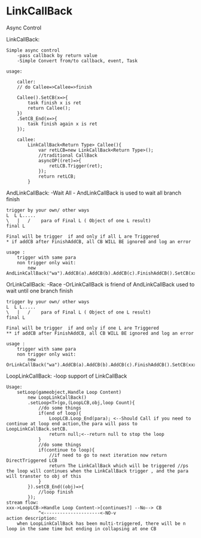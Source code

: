 # LinkCallBack

Async Control

LinkCallBack:

	Simple async control
		-pass callback by return value
		-Simple Convert from/to callback, event, Task

	usage:

		caller:
		// do Callee=>Callee=>finish

		Callee().SetCB(x=>{
			task finish x is ret
			return Callee();
		})
		.SetCB_End(x=>{
			task finish again x is ret
		});

		callee:
			LinkCallBack<Return Type> Callee(){
				var retLCB=new LinkCallBack<Return Type>();
				//traditional CallBack
				asyncOP((ret)=>{
					retLCB.Trigger(ret);
				});
				return retLCB;
			}

AndLinkCallBack:
	-Wait All
	- AndLinkCallBack is used to  wait all branch finish
	
	trigger by your own/ other ways
	L  L L.....
	\	|	/	 para of Final L ( Object of one L result)
	final L

	Final will be trigger  if and only if all L are Triggered
	* if addCB after FinishAddCB, all CB WILL BE ignored and log an error

	usage :
		trigger with same para
		non trigger only wait:
			new AndLinkCallBack("wa").AddCB(a).AddCB(b).AddCB(c).FinishAddCB().SetCB(xxxx)

OrLinkCallBack:
	-Race
	-OrLinkCallBack is friend of AndLinkCallBack used to  wait until one branch finish
	
	trigger by your own/ other ways
	L  L L.....
	\	|	/	 para of Final L ( Object of one L result)
	final L
	
	Final will be trigger  if and only if one L are Triggered
	** if addCB after FinishAddCB, all CB WILL BE ignored and log an error

	usage :
		trigger with same para
		non trigger only wait:
			new OrLinkCallBack("wa").AddCB(a).AddCB(b).AddCB(c).FinishAddCB().SetCB(xxxx)
	
LoopLinkCallBack:
	-loop support of LinkCallBack

	Usage:
		setLoop(gameobject,Handle Loop Content)
			new LoopLinkCallBack()
			.setLoop<T>(go,(LoopLCB,obj,loop Count){
				//do some things
				if(end of loop){
					LoopLCB.Loop_End(para); <--Should Call if you need to continue at loop end action,the para will pass to LoopLinkCallBack.setCB.
					return null;<--return null to stop the loop
				}
				//do some things
				if(continue to loop){
					//if need to go to next iteration now return DirectTriggered LCB
					return The LinkCallBack which will be triggered //ps the loop will continues when the LinkCallBack trigger , and the para will transter to obj of this
				}
			}).setCB_End((obj)=>{
				//loop finish
			});
	stream flow:
	xxx->LoopLCB->Handle Loop Content->[continues?]	--No--> CB
 				^<---------------------<-NO-v
	action description:
		when LoopLinkCallBack has been multi-triggered, there will be n loop in the same time but ending in collapsing at one CB
 